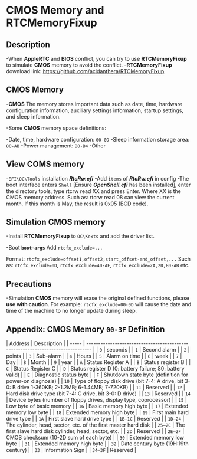 # **CMOS** Memory and RTCMemoryFixup

## Description

-When **AppleRTC** and **BIOS** conflict, you can try to use **RTCMemoryFixup** to simulate **CMOS** memory to avoid the conflict.
-**RTCMemoryFixup** download link: <https://github.com/acidanthera/RTCMemoryFixup>

## **CMOS** Memory

-**CMOS** The memory stores important data such as date, time, hardware configuration information, auxiliary settings information, startup settings, and sleep information.

-Some **CMOS** memory space definitions:

  -Date, time, hardware configuration: `00-0D`
  -Sleep information storage area: `80-AB`
  -Power management: `B0-B4`
  -Other

## View COMS memory

-`EFI\OC\Tools` installation ***RtcRw.efi***
-Add `items` of ***RtcRw.efi*** in config
-The boot interface enters `Shell` [Ensure ***OpenShell.efi*** has been installed], enter the directory tools, type rtcrw read XX and press Enter. Where XX is the CMOS memory address. Such as: rtcrw read 08 can view the current month. If this month is May, the result is 0x05 (BCD code).


## Simulation **CMOS** memory

-Install **RTCMemoryFixup** to `OC\Kexts` and add the driver list.

-Boot **`boot-args`** Add `rtcfx_exclude=...`

   Format: `rtcfx_exclude=offset1,offset2,start_offset-end_offset,...` Such as: `rtcfx_exclude=0D`, `rtcfx_exclude=40-AF`, `rtcfx_exclude=2A,2D,80-AB` etc.


## Precautions

-Simulation **CMOS** memory will erase the original defined functions, please **use with caution**. For example: `rtcfx_exclude=00-0D` will cause the date and time of the machine to no longer update during sleep.

## Appendix: **CMOS** Memory `00-3F` Definition

| Address | Description |
| ----- | ------------------------------------------- ------------------------------------ |
| `0` | seconds |
| `1` | Second alarm |
| `2` | points |
| `3` | Sub-alarm |
| `4` | Hours |
| `5` | Alarm on time |
| `6` | week |
| `7` | Day |
| `8` | Month |
| `9` | year |
| `A` | Status Register A |
| `B` | Status register B |
| `C` | Status Register C |
| `D` | Status register D (0: battery failure; 80: battery valid) |
| `E` | Diagnostic status byte |
| `F` | Shutdown state byte (definition for power-on diagnosis) |
| `10` | Type of floppy disk drive (bit 7-4: A drive, bit 3-0: B drive 1-360KB; 2-1.2MB; 6-1.44MB; 7-720KB) |
| `11` | Reserved |
| `12` | Hard disk drive type (bit 7-4: C drive, bit 3-0: D drive) |
| `13` | Reserved |
| `14` | Device bytes (number of floppy drives, display type, coprocessor) |
| `15` | Low byte of basic memory |
| `16` | Basic memory high byte |
| `17` | Extended memory low byte |
| `18` | Extended memory high byte |
| `19` | First main hard drive type |
| `1A` | First slave hard drive type |
| `1B—1C` | Reserved |
| `1D—24` | The cylinder, head, sector, etc. of the first master hard disk |
| `25—2C` | The first slave hard disk cylinder, head, sector, etc. |
| `2D` | Reserved |
| `2E—2F` | CMOS checksum (10-2D sum of each byte) |
| `30` | Extended memory low byte |
| `31` | Extended memory high byte |
| `32` | Date century byte (19H:19th century) |
| `33` | Information Sign |
| `34—3F` | Reserved                                          |

